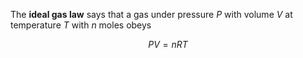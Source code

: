 The **ideal gas law** says that a gas under pressure $P$ with volume $V$ at temperature $T$ with $n$ moles obeys

$$
PV = nRT
$$